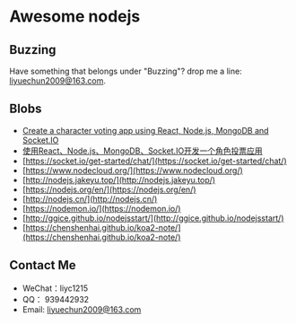 # Awesome nodejs

## Buzzing

Have something that belongs under "Buzzing"? drop me a line: liyuechun2009@163.com.

## Blobs


- [Create a character voting app using React, Node.js, MongoDB and Socket.IO](http://sahatyalkabov.com/create-a-character-voting-app-using-react-nodejs-mongodb-and-socketio/)
- [使用React、Node.js、MongoDB、Socket.IO开发一个角色投票应用](https://www.kancloud.cn/kancloud/create-voting-app/63987)
- [https://socket.io/get-started/chat/](https://socket.io/get-started/chat/)
- [https://www.nodecloud.org/](https://www.nodecloud.org/)
- [http://nodejs.jakeyu.top/](http://nodejs.jakeyu.top/)
- [https://nodejs.org/en/](https://nodejs.org/en/)
- [http://nodejs.cn/](http://nodejs.cn/)
- [https://nodemon.io/](https://nodemon.io/)
- [http://ggice.github.io/nodejsstart/](http://ggice.github.io/nodejsstart/)
- [https://chenshenhai.github.io/koa2-note/](https://chenshenhai.github.io/koa2-note/)

## Contact Me

- WeChat：liyc1215
- QQ： 939442932
- Email: liyuechun2009@163.com


